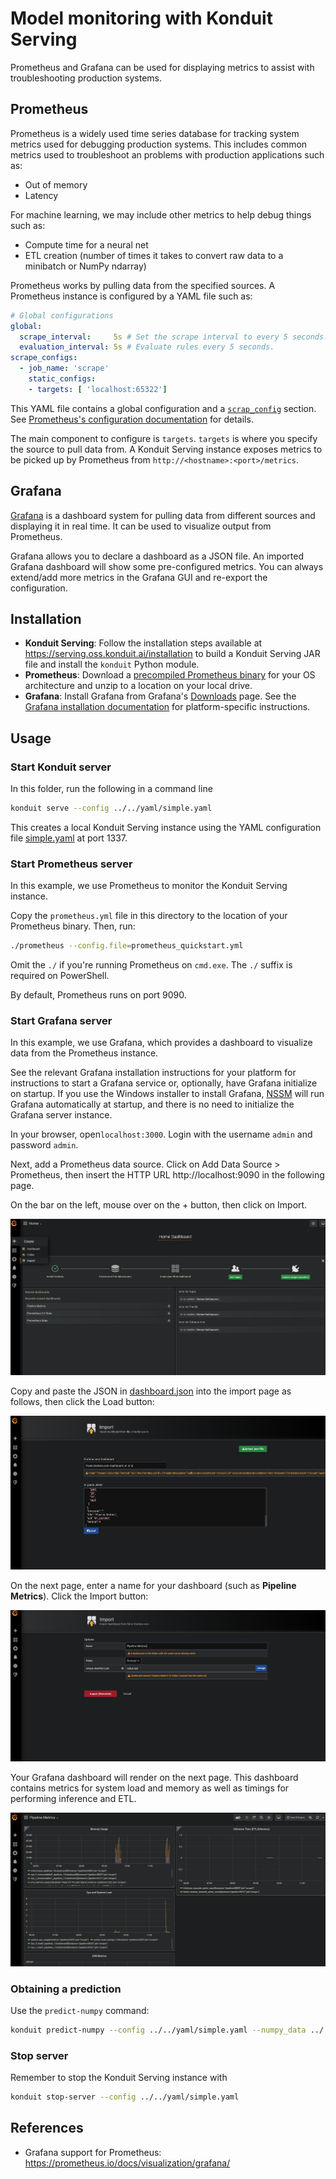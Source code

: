 # Model monitoring with Konduit Serving

Prometheus and Grafana can be used for displaying metrics to assist with troubleshooting production systems. 

## Prometheus 

Prometheus is a widely used time series database for tracking system metrics used for debugging production systems. This includes common metrics used to troubleshoot an problems with production applications such as:

- Out of memory
- Latency

For machine learning, we may include other metrics to help debug things such as:

- Compute time for a neural net
- ETL creation (number of times it takes to convert raw data to a minibatch or NumPy ndarray)

Prometheus works by pulling data from the specified sources. A Prometheus instance is configured by a YAML file such as:

```yaml
# Global configurations
global:
  scrape_interval:     5s # Set the scrape interval to every 5 seconds.
  evaluation_interval: 5s # Evaluate rules every 5 seconds.
scrape_configs:
  - job_name: 'scrape'
    static_configs:
    - targets: [ 'localhost:65322']
```

This YAML file contains a global configuration and a [`scrap_config`](https://prometheus.io/docs/prometheus/latest/configuration/configuration/#scrape_config) section. See [Prometheus's configuration documentation](https://prometheus.io/docs/prometheus/latest/configuration/configuration/#scrape_config) for details. 

The main component to configure is `targets`. `targets` is where you specify the source to pull data from. A Konduit Serving instance exposes metrics to be picked up by Prometheus from `http://<hostname>:<port>/metrics`.

## Grafana

[Grafana](https://grafana.com) is a dashboard system for pulling data from different sources and displaying it in real time. It can be used to visualize output from Prometheus. 

Grafana allows you to declare a dashboard as a JSON file.  An imported Grafana dashboard will show some pre-configured metrics. You can always extend/add more metrics in the Grafana GUI and re-export the configuration.

## Installation 

- **Konduit Serving**: Follow the installation steps available at https://serving.oss.konduit.ai/installation to build a Konduit Serving JAR file and install the `konduit` Python module.
- **Prometheus**: Download a [precompiled Prometheus binary](https://prometheus.io/download) for your OS architecture and unzip to a location on your local drive. 
- **Grafana**: Install Grafana from Grafana's [Downloads](https://grafana.com/grafana/download) page. See the [Grafana installation documentation](https://grafana.com/docs/grafana/latest/installation/) for platform-specific instructions. 

## Usage 

### Start Konduit server 

In this folder, run the following in a command line 

```bash
konduit serve --config ../../yaml/simple.yaml
```

This creates a local Konduit Serving instance using the YAML configuration file [simple.yaml](../../yaml/simple.yaml) at port 1337. 

### Start Prometheus server 

In this example, we use Prometheus to monitor the Konduit Serving instance. 

Copy the `prometheus.yml` file in this directory to the location of your Prometheus binary. Then, run:

```bash
./prometheus --config.file=prometheus_quickstart.yml
```

Omit the `./` if you're running Prometheus on `cmd.exe`. The `./` suffix is required on PowerShell. 

By default, Prometheus runs on port 9090. 

### Start Grafana server 

In this example, we use Grafana, which provides a dashboard to visualize data from the Prometheus instance. 

See the relevant Grafana installation instructions for your platform for instructions to start a Grafana service or, optionally, have Grafana initialize on startup. If you use the Windows installer to install Grafana, [NSSM](https://nssm.cc/) will run Grafana automatically at startup, and there is no need to initialize the Grafana server instance. 

In your browser, open`localhost:3000`. Login with the username `admin` and password `admin`. 

Next, add a Prometheus data source. Click on Add Data Source > Prometheus, then insert the HTTP URL http://localhost:9090 in the following page. 

On the bar on the left, mouse over on the + button, then click on Import.

![](img/dashboardimport.png)

Copy and paste the JSON in [dashboard.json](dashboard.json) into the import page as follows, then click the Load button:

![](img/jsonimportdashboard.png)

On the next page, enter a name for your dashboard (such as **Pipeline Metrics**). Click the Import button:

![](img/dashboardimportfinish.png)

Your Grafana dashboard will render on the next page. This dashboard contains metrics for system load and memory as well as timings for performing inference and ETL.

![](img/dashboardrender.png)

### Obtaining a prediction

Use the `predict-numpy` command:

```bash
konduit predict-numpy --config ../../yaml/simple.yaml --numpy_data ../../data/simple/input_arr.npy
```

### Stop server 

Remember to stop the Konduit Serving instance with 

```bash
konduit stop-server --config ../../yaml/simple.yaml
```

## References

- Grafana support for Prometheus:  https://prometheus.io/docs/visualization/grafana/
